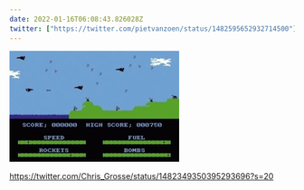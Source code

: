 ```yaml
---
date: 2022-01-16T06:08:43.826028Z
twitter: ["https://twitter.com/pietvanzoen/status/1482595652932714500"]
---
```

![](/media/26C251E2-9C17-46A7-97BF-8D279C19CF15.jpeg)

https://twitter.com/Chris_Grosse/status/1482349350395293696?s=20

